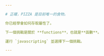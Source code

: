 ```yaml
---

# 正確，PIZZA 是目前唯一的食物。

你已經學會如何存取屬性了。

下一個挑戰是關於 **functions**，也就是**函數**。

運行 `javascripting` 並選擇下一個挑戰。

---
```

